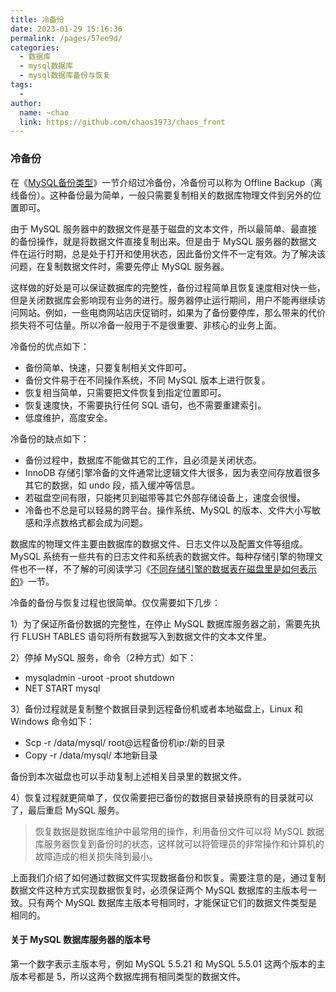 ```yaml
---
title: 冷备份
date: 2023-01-29 15:16:36
permalink: /pages/57ee9d/
categories:
  - 数据库
  - mysql数据库
  - mysql数据库备份与恢复
tags:
  - 
author: 
  name: ~chao
  link: https://github.com/chaos1973/chaos_front
---
```

### 冷备份

在《[MySQL备份类型](http://c.biancheng.net/view/8136.html)》一节介绍过冷备份，冷备份可以称为 Offline Backup（离线备份）。这种备份最为简单，一般只需要复制相关的数据库物理文件到另外的位置即可。  

由于 MySQL 服务器中的数据文件是基于磁盘的文本文件，所以最简单、最直接的备份操作，就是将数据文件直接复制出来。但是由于 MySQL 服务器的数据文件在运行时期，总是处于打开和使用状态，因此备份文件不一定有效。为了解决该问题，在复制数据文件时，需要先停止 MySQL 服务器。  

这样做的好处是可以保证数据库的完整性，备份过程简单且恢复速度相对快一些，但是关闭数据库会影响现有业务的进行。服务器停止运行期间，用户不能再继续访问网站。例如，一些电商网站店庆促销时，如果为了备份要停库，那么带来的代价损失将不可估量。所以冷备一般用于不是很重要、非核心的业务上面。  

冷备份的优点如下：

- 备份简单、快速，只要复制相关文件即可。
- 备份文件易于在不同操作系统，不同 MySQL 版本上进行恢复。
- 恢复相当简单，只需要把文件恢复到指定位置即可。
- 恢复速度快，不需要执行任何 SQL 语句，也不需要重建索引。
- 低度维护，高度安全。

  

冷备份的缺点如下：

- 备份过程中，数据库不能做其它的工作，且必须是关闭状态。
- InnoDB 存储引擎冷备的文件通常比逻辑文件大很多，因为表空间存放着很多其它的数据，如 undo 段，插入缓冲等信息。
- 若磁盘空间有限，只能拷贝到磁带等其它外部存储设备上，速度会很慢。
- 冷备也不总是可以轻易的跨平台。操作系统、MySQL 的版本、文件大小写敏感和浮点数格式都会成为问题。

  

数据库的物理文件主要由数据库的数据文件、日志文件以及配置文件等组成。MySQL 系统有一些共有的日志文件和系统表的数据文件。每种存储引擎的物理文件也不一样，不了解的可阅读学习《[不同存储引擎的数据表在磁盘里是如何表示的](http://c.biancheng.net/view/vip_8333.html)》一节。  

冷备的备份与恢复过程也很简单。仅仅需要如下几步：  

1）为了保证所备份数据的完整性，在停止 MySQL 数据库服务器之前，需要先执行 FLUSH TABLES 语句将所有数据写入到数据文件的文本文件里。  

2）停掉 MySQL 服务，命令（2种方式）如下：

- mysqladmin -uroot -proot shutdown
- NET START mysql

  

3）备份过程就是复制整个数据目录到远程备份机或者本地磁盘上，Linux 和 Windows 命令如下：

- Scp -r /data/mysql/ root@远程备份机ip:/新的目录
- Copy -r /data/mysql/ 本地新目录

  

备份到本次磁盘也可以手动复制上述相关目录里的数据文件。  

4）恢复过程就更简单了，仅仅需要把已备份的数据目录替换原有的目录就可以了，最后重启 MySQL 服务。

> 恢复数据是数据库维护中最常用的操作，利用备份文件可以将 MySQL 数据库服务器恢复到备份时的状态，这样就可以将管理员的非常操作和计算机的故障造成的相关损失降到最小。

上面我们介绍了如何通过数据文件实现数据备份和恢复。需要注意的是，通过复制数据文件这种方式实现数据恢复时，必须保证两个 MySQL 数据库的主版本号一致。只有两个 MySQL 数据库主版本号相同时，才能保证它们的数据文件类型是相同的。  

#### 关于 MySQL 数据库服务器的版本号

第一个数字表示主版本号，例如 MySQL 5.5.21 和 MySQL 5.5.01 这两个版本的主版本号都是 5，所以这两个数据库拥有相同类型的数据文件。